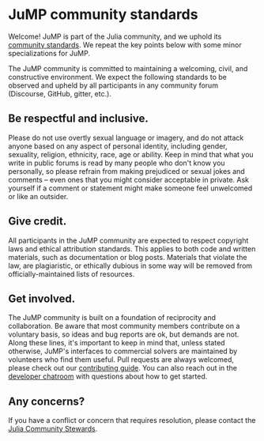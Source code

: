 # JuMP community standards

Welcome! JuMP is part of the Julia community, and we uphold its [community
standards](https://julialang.org/community/standards/). We repeat the key points
below with some minor specializations for JuMP.

The JuMP community is committed to maintaining a welcoming, civil, and
constructive environment. We expect the following standards to be observed and
upheld by all participants in any community forum (Discourse, GitHub, gitter,
etc.).

## Be respectful and inclusive.

Please do not use overtly sexual language or imagery, and do not attack anyone
based on any aspect of personal identity, including gender, sexuality, religion,
ethnicity, race, age or ability. Keep in mind that what you write in public
forums is read by many people who don't know you personally, so please refrain
from making prejudiced or sexual jokes and comments – even ones that you might
consider acceptable in private. Ask yourself if a comment or statement might
make someone feel unwelcomed or like an outsider.

## Give credit.

All participants in the JuMP community are expected to respect copyright laws
and ethical attribution standards. This applies to both code and written
materials, such as documentation or blog posts. Materials that violate the law,
are plagiaristic, or ethically dubious in some way will be removed from
officially-maintained lists of resources.

## Get involved.

The JuMP community is built on a foundation of reciprocity and collaboration. Be
aware that most community members contribute on a voluntary basis, so ideas and
bug reports are ok, but demands are not. Along these lines, it's important to
keep in mind that, unless stated otherwise, JuMP's interfaces to commercial
solvers are maintained by volunteers who find them useful. Pull requests are
always welcomed, please check out our [contributing guide](https://github.com/JuliaOpt/JuMP.jl/tree/master/.github/CONTRIBUTING.md).
You can also reach out in the [developer chatroom](https://gitter.im/JuliaOpt/JuMP-dev)
with questions about how to get started.

## Any concerns?

If you have a conflict or concern that requires resolution, please contact the
[Julia Community Stewards](https://julialang.org/community/stewards/).
